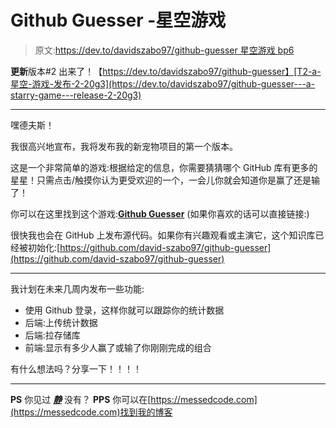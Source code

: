 # Github Guesser -星空游戏

> 原文:[https://dev.to/davidszabo97/github-guesser 星空游戏 bp6](https://dev.to/davidszabo97/github-guesser---a-starry-game-bp6)

**更新**版本#2 出来了！【https://dev.to/davidszabo97/github-guesser】[T2-a-星空-游戏-发布-2-20g3](https://dev.to/davidszabo97/github-guesser---a-starry-game---release-2-20g3)

* * *

嘿德夫斯！

我很高兴地宣布，我将发布我的新宠物项目的第一个版本。

这是一个非常简单的游戏:根据给定的信息，你需要猜猜哪个 GitHub 库有更多的星星！只需点击/触摸你认为更受欢迎的一个，一会儿你就会知道你是赢了还是输了！

你可以在这里找到这个游戏:[**Github Guesser**](https://githubguesser.messedcode.com/?utm_source=devto)
(如果你喜欢的话可以直接链接:)

很快我也会在 GitHub 上发布源代码。如果你有兴趣观看或主演它，这个知识库已经被初始化:[https://github.com/david-szabo97/github-guesser](https://github.com/david-szabo97/github-guesser)

* * *

我计划在未来几周内发布一些功能:

*   使用 Github 登录，这样你就可以跟踪你的统计数据
*   后端:上传统计数据
*   后端:拉存储库
*   前端:显示有多少人赢了或输了你刚刚完成的组合

有什么想法吗？分享一下！！！！

* * *

**PS** 你见过 [***静***](https://dev.to/davidszabo97/static---a-simple-fun-website-1f0p) 没有？
**PPS** 你可以在[https://messedcode.com](https://messedcode.com)找到我的博客
